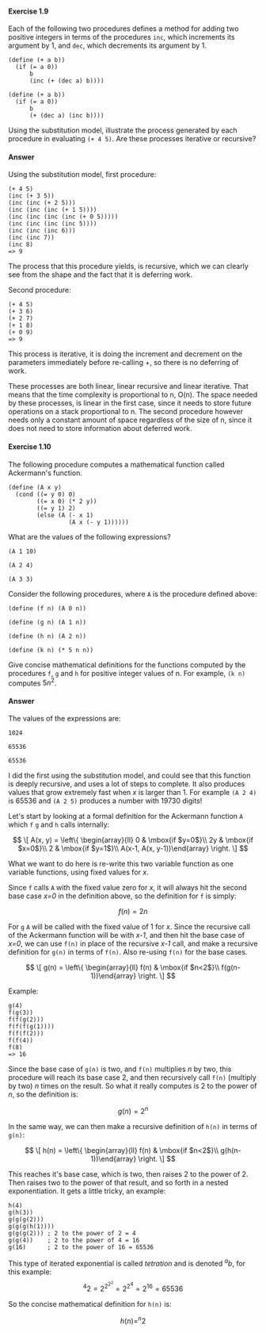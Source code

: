 #### Exercise 1.9
Each of the following two procedures defines a method for adding two positive integers in terms of the procedures `inc`, which increments its argument by 1, and `dec`, which decrements its argument by 1.

    (define (+ a b))
	  (if (= a 0))
	      b
		  (inc (+ (dec a) b))))

	(define (+ a b))
	  (if (= a 0))
	  	  b
		  (+ (dec a) (inc b))))

Using the substitution model, illustrate the process generated by each procedure in evaluating `(+ 4 5)`. Are these processes iterative or recursive?

#### Answer
Using the substitution model, first procedure:

	(+ 4 5)
	(inc (+ 3 5))
	(inc (inc (+ 2 5)))
	(inc (inc (inc (+ 1 5))))
	(inc (inc (inc (inc (+ 0 5)))))
	(inc (inc (inc (inc 5))))
	(inc (inc (inc 6)))
	(inc (inc 7))
	(inc 8)
	=> 9

The process that this procedure yields, is recursive, which we can clearly see from the shape and the fact that it is deferring work.

Second procedure:

	(+ 4 5)
	(+ 3 6)
	(+ 2 7)
	(+ 1 8)
	(+ 0 9)
	=> 9

This process is iterative, it is doing the increment and decrement on the parameters immediately before re-calling +, so there is no deferring of work.

These processes are both linear, linear recursive and linear iterative. That means that the time complexity is proportional to n, O(n). The space needed by these processes, is linear in the first case, since it needs to store future operations on a stack proportional to n. The second procedure however needs only a constant amount of space regardless of the size of n, since it does not need to store information about deferred work.

#### Exercise 1.10
The following procedure computes a mathematical function called Ackermann's function.

	(define (A x y)
	  (cond ((= y 0) 0)
			((= x 0) (* 2 y))
			((= y 1) 2)
			(else (A (- x 1)
					 (A x (- y 1))))))
What are the values of the following expressions?

`(A 1 10)`

`(A 2 4)`

`(A 3 3)`

Consider the following procedures, where `A` is the procedure defined above:

`(define (f n) (A 0 n))`

`(define (g n) (A 1 n))`

`(define (h n) (A 2 n))`

`(define (k n) (* 5 n n))`

Give concise mathematical definitions for the functions computed by the procedures `f`, `g` and `h` for positive integer values of n. For example, `(k n)` computes $5n^{2}$.

#### Answer
The values of the expressions are:

`1024`

`65536`

`65536`

I did the first using the substitution model, and could see that this function is deeply recursive, and uses a lot of steps to complete. It also produces values that grow extremely fast when *x* is larger than 1. For example `(A 2 4)` is 65536 and `(A 2 5)` produces a number with 19730 digits!


Let's start by looking at a formal definition for the Ackermann function `A` which `f` `g` and `h` calls internally:

$$
\[ A(x, y) = \left\{ \begin{array}{ll}
0 & \mbox{if $y=0$}\\
2y & \mbox{if $x=0$}\\
2 & \mbox{if $y=1$}\\
A(x-1, A(x, y-1))\end{array} \right. \]
$$

What we want to do here is re-write this two variable function as one variable functions, using fixed values for *x*.

Since `f` calls `A` with the fixed value zero for *x*, it will always hit the second base case *x=0* in the definition above, so the definition for `f` is simply:

$$f(n)=2n$$

For `g` `A` will be called with the fixed value of 1 for *x*. Since the recursive call of the Ackermann function will be with *x-1*, and then hit the base case of *x=0*, we can use `f(n)` in place of the recursive *x-1* call, and make a recursive definition for `g(n)` in terms of `f(n)`. Also re-using `f(n)` for the base cases.

$$
\[ g(n) = \left\{ \begin{array}{ll}
f(n) & \mbox{if $n<2$}\\
f(g(n-1))\end{array} \right. \]
$$

Example:

	g(4)
	f(g(3))
	f(f(g(2)))
	f(f(f(g(1))))
	f(f(f(2)))
	f(f(4))
	f(8)
	=> 16

Since the base case of `g(n)` is two, and `f(n)` multiplies *n* by two, this procedure will reach its base case 2, and then recursively call `f(n)` (multiply by two) *n* times on the result. So what it really computes is 2 to the power of *n*, so the definition is:

$$g(n)=2^{n}$$

In the same way, we can then make a recursive definition of `h(n)` in terms of `g(n)`:

$$
\[ h(n) = \left\{ \begin{array}{ll}
f(n) & \mbox{if $n<2$}\\
g(h(n-1))\end{array} \right. \]
$$

This reaches it's base case, which is two, then raises 2 to the power of 2. Then raises two to the power of that result, and so forth in a nested exponentiation. It gets a little tricky, an example:

	h(4)
	g(h(3))
	g(g(g(2)))
	g(g(g(h(1))))
	g(g(g(2))) ; 2 to the power of 2 = 4
	g(g(4))    ; 2 to the power of 4 = 16
	g(16)	   ; 2 to the power of 16 = 65536

This type of iterated exponential is called *tetration* and is denoted $^{a}b$, for this example:
$$^{4}2=2^{2^{2^{2}}}=2^{2^{4}}=2^{16}=65536$$

So the concise mathematical definition for `h(n)` is:

$$h(n)=^{n}2$$

